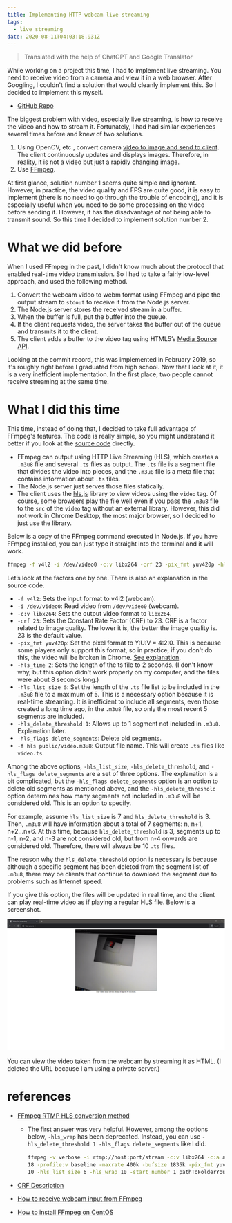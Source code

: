 ```yaml
---
title: Implementing HTTP webcam live streaming
tags:
  - live streaming
date: 2020-08-11T04:03:18.931Z
---
```


> Translated with the help of ChatGPT and Google Translator

While working on a project this time, I had to implement live streaming. You need to receive video from a camera and view it in a web browser. After Googling, I couldn't find a solution that would cleanly implement this. So I decided to implement this myself.

- [GitHub Repo](https://github.com/unknownpgr/node-webcam-streaming)

The biggest problem with video, especially live streaming, is how to receive the video and how to stream it. Fortunately, I had had similar experiences several times before and knew of two solutions.

1. Using OpenCV, etc., convert camera <u>video to image and send to client</u>. The client continuously updates and displays images. Therefore, in reality, it is not a video but just a rapidly changing image.
2. Use <u>[FFmpeg](https://ffmpeg.org/)</u>.

At first glance, solution number 1 seems quite simple and ignorant. However, in practice, the video quality and FPS are quite good, it is easy to implement (there is no need to go through the trouble of encoding), and it is especially useful when you need to do some processing on the video before sending it. However, it has the disadvantage of not being able to transmit sound. So this time I decided to implement solution number 2.

# What we did before

When I used FFmpeg in the past, I didn't know much about the protocol that enabled real-time video transmission. So I had to take a fairly low-level approach, and used the following method.

1. Convert the webcam video to webm format using FFmpeg and pipe the output stream to `stdout` to receive it from the Node.js server.
2. The Node.js server stores the received stream in a buffer.
3. When the buffer is full, put the buffer into the queue.
4. If the client requests video, the server takes the buffer out of the queue and transmits it to the client.
5. The client adds a buffer to the video tag using HTML5’s [Media Source API](https://developer.mozilla.org/en-US/docs/Web/API/MediaSource).

Looking at the commit record, this was implemented in February 2019, so it's roughly right before I graduated from high school. Now that I look at it, it is a very inefficient implementation. In the first place, two people cannot receive streaming at the same time.

# What I did this time

This time, instead of doing that, I decided to take full advantage of FFmpeg's features. The code is really simple, so you might understand it better if you look at the [source code](https://github.com/unknownpgr/node-webcam-streaming/blob/master/index.js) directly.

- FFmpeg can output using HTTP Live Streaming (HLS), which creates a `.m3u8` file and several `.ts` files as output. The `.ts` file is a segment file that divides the video into pieces, and the `.m3u8` file is a meta file that contains information about `.ts` files.
- The Node.js server just serves those files statically.
- The client uses the [hls.js](https://github.com/video-dev/hls.js#getting-started) library to view videos using the `video` tag. Of course, some browsers play the file well even if you pass the `.m3u8` file to the `src` of the `video` tag without an external library. However, this did not work in Chrome Desktop, the most major browser, so I decided to just use the library.

Below is a copy of the FFmpeg command executed in Node.js. If you have FFmpeg installed, you can just type it straight into the terminal and it will work.

```bash
ffmpeg -f v4l2 -i /dev/video0 -c:v libx264 -crf 23 -pix_fmt yuv420p -hls_time 2 -hls_list_size 5 -hls_delete_threshold 1 -hls_flags delete_segments -f hls public/video.m3u8
```

Let’s look at the factors one by one. There is also an explanation in the source code.

- `-f v4l2`: Sets the input format to v4l2 (webcam).
- `-i /dev/video0`: Read video from `/dev/video0` (webcam).
- `-c:v libx264`: Sets the output video format to `libx264`.
- `-crf 23`: Sets the Constant Rate Factor (CRF) to 23. CRF is a factor related to image quality. The lower it is, the better the image quality is. 23 is the default value.
- `-pix_fmt yuv420p`: Set the pixel format to Y:U:V = 4:2:0. This is because some players only support this format, so in practice, if you don't do this, the video will be broken in Chrome. [See explanation](https://trac.ffmpeg.org/wiki/Encode/H.264).
- `-hls_time 2`: Sets the length of the ts file to 2 seconds. (I don't know why, but this option didn't work properly on my computer, and the files were about 8 seconds long.)
- `-hls_list_size 5`: Set the length of the `.ts` file list to be included in the `.m3u8` file to a maximum of 5. This is a necessary option because it is real-time streaming. It is inefficient to include all segments, even those created a long time ago, in the `.m3u8` file, so only the most recent 5 segments are included.
- `-hls_delete_threshold 1`: Allows up to 1 segment not included in `.m3u8`. Explanation later.
- `-hls_flags delete_segments`: Delete old segments.
- `-f hls public/video.m3u8`: Output file name. This will create `.ts` files like `video.ts`.

Among the above options, `-hls_list_size`, `-hls_delete_threshold`, and `-hls_flags delete_segments` are a set of three options. The explanation is a bit complicated, but the `-hls_flags delete_segments` option is an option to delete old segments as mentioned above, and the `-hls_delete_threshold` option determines how many segments not included in `.m3u8` will be considered old. This is an option to specify.

For example, assume `hls_list_size` is 7 and `hls_delete_threshold` is 3. Then, `.m3u8` will have information about a total of 7 segments: n, n+1, n+2...n+6. At this time, because `hls_delete_threshold` is 3, segments up to n-1, n-2, and n-3 are not considered old, but from n-4 onwards are considered old. Therefore, there will always be 10 `.ts` files.

The reason why the `hls_delete_threshold` option is necessary is because although a specific segment has been deleted from the segment list of `.m3u8`, there may be clients that continue to download the segment due to problems such as Internet speed.

If you give this option, the files will be updated in real time, and the client can play real-time video as if playing a regular HLS file. Below is a screenshot.

![screenshot](screenshot.png)

You can view the video taken from the webcam by streaming it as HTML. (I deleted the URL because I am using a private server.)

# references

- [FFmpeg RTMP HLS conversion method](https://superuser.com/questions/714974/convert-rtmp-streaming-to-hls-streaming-using-ffmpeg)

  - The first answer was very helpful. However, among the options below, `-hls_wrap` has been deprecated. Instead, you can use `-hls_delete_threshold 1 -hls_flags delete_segments` like I did.

    ```bash
    ffmpeg -v verbose -i rtmp://host:port/stream -c:v libx264 -c:a aac -ac 1 -strict -2 -crf
    18 -profile:v baseline -maxrate 400k -bufsize 1835k -pix_fmt yuv420p -flags -global_header -hls_time
    10 -hls_list_size 6 -hls_wrap 10 -start_number 1 pathToFolderYouWantTo/streamName.m3u8
    ```

- [CRF Description](https://superuser.com/questions/677576/what-is-crf-used-for-in-ffmpeg)

- [How to receive webcam input from FFmpeg](https://trac.ffmpeg.org/wiki/Capture/Webcam)

- [How to install FFmpeg on CentOS](https://linuxize.com/post/how-to-install-ffmpeg-on-centos-8/)
